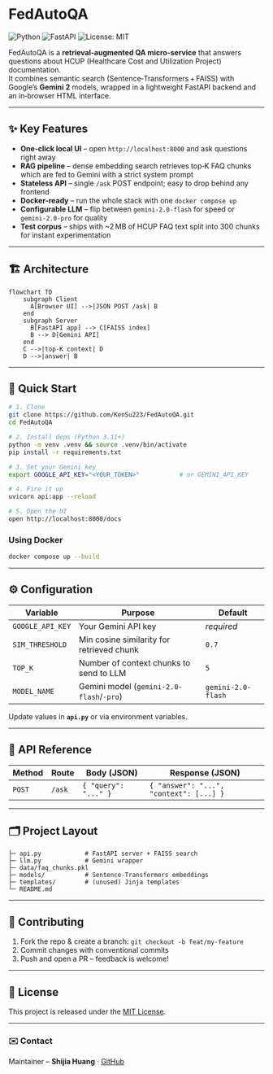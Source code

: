 # FedAutoQA

![Python](https://img.shields.io/badge/python-3.11%2B-blue.svg)
![FastAPI](https://img.shields.io/badge/FastAPI-0.111-green.svg)
![License: MIT](https://img.shields.io/badge/License-MIT-yellow.svg)

FedAutoQA is a **retrieval‑augmented QA micro‑service** that answers questions about HCUP (Healthcare Cost and Utilization Project) documentation.  
It combines semantic search (Sentence‑Transformers + FAISS) with Google’s **Gemini 2** models, wrapped in a lightweight FastAPI backend and an in‑browser HTML interface.

---

## ✨ Key Features

- **One‑click local UI** – open `http://localhost:8000` and ask questions right away  
- **RAG pipeline** – dense embedding search retrieves top‑K FAQ chunks which are fed to Gemini with a strict system prompt  
- **Stateless API** – single `/ask` POST endpoint; easy to drop behind any frontend  
- **Docker‑ready** – run the whole stack with one `docker compose up`  
- **Configurable LLM** – flip between `gemini‑2.0‑flash` for speed or `gemini‑2.0‑pro` for quality  
- **Test corpus** – ships with ~2 MB of HCUP FAQ text split into 300 chunks for instant experimentation  

---

## 🏗️ Architecture

```mermaid
flowchart TD
    subgraph Client
      A[Browser UI] -->|JSON POST /ask| B
    end
    subgraph Server
      B[FastAPI app] --> C[FAISS index]
      B --> D[Gemini API]
    end
    C -->|top‑K context| D
    D -->|answer| B
```

---

## 🚀 Quick Start

```bash
# 1. Clone
git clone https://github.com/KenSu223/FedAutoQA.git
cd FedAutoQA

# 2. Install deps (Python 3.11+)
python -m venv .venv && source .venv/bin/activate
pip install -r requirements.txt

# 3. Set your Gemini key
export GOOGLE_API_KEY="<YOUR_TOKEN>"           # or GEMINI_API_KEY

# 4. Fire it up
uvicorn api:app --reload

# 5. Open the UI
open http://localhost:8000/docs
```

### Using Docker

```bash
docker compose up --build
```

---

## ⚙️ Configuration

| Variable            | Purpose                                | Default               |
|---------------------|----------------------------------------|-----------------------|
| `GOOGLE_API_KEY`    | Your Gemini API key                    | _required_            |
| `SIM_THRESHOLD`     | Min cosine similarity for retrieved chunk | `0.7`                 |
| `TOP_K`             | Number of context chunks to send to LLM | `5`                   |
| `MODEL_NAME`        | Gemini model (`gemini-2.0-flash`/`-pro`) | `gemini-2.0-flash`    |

Update values in **`api.py`** or via environment variables.

---

## 📑 API Reference

| Method | Route | Body (JSON)           | Response (JSON)                |
|--------|-------|-----------------------|--------------------------------|
| `POST` | `/ask`| `{ "query": "..." }`  | `{ "answer": "...", "context": [...] }` |

---

## 🗂️ Project Layout

```
├─ api.py            # FastAPI server + FAISS search
├─ llm.py            # Gemini wrapper
├─ data/faq_chunks.pkl
├─ models/           # Sentence‑Transformers embeddings
├─ templates/        # (unused) Jinja templates
└─ README.md
```

---

## 🙌 Contributing

1. Fork the repo & create a branch: `git checkout -b feat/my-feature`  
2. Commit changes with conventional commits  
3. Push and open a PR – feedback is welcome!

---

## 📄 License

This project is released under the [MIT License](LICENSE).

---

### ✉️ Contact

Maintainer – **Shijia Huang** · [GitHub]([https://github.com/KenSu223](https://github.com/Shijia-Huang))
